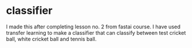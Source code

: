 # classifier
I made this after completing lesson no. 2 from fastai course. I have used transfer learning to make a classifier that can classify between test cricket ball, white cricket ball and tennis ball.
